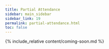 ```yaml
---
title: Partial Attendance
sidebar: main_sidebar
sidebar_link: 19
permalink: partial-attendance.html
toc: false
---
```


{% include_relative content/coming-soon.md %}